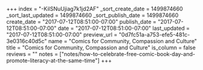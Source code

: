 +++
index = "-KilSNuUjiag7k1jd2AF"
_sort_create_date = 1499874660
_sort_last_updated = 1499874660
_sort_publish_date = 1499874660
create_date = "2017-07-12T08:51:00-07:00"
publish_date = "2017-07-12T08:51:00-07:00"
date = "2017-07-12T08:51:00-07:00"
last_updated = "2017-07-12T08:51:00-07:00"
preview_url = "0d7fc51a-a753-efe5-481c-3e0316c40d5c"
name = "Comics for Community, Compassion and Culture"
title = "Comics for Community, Compassion and Culture"
is_column = false
reviews = ""
notes = ["notes/how-to-celebrate-free-comic-book-day-and-promote-literacy-at-the-same-time"]
+++

